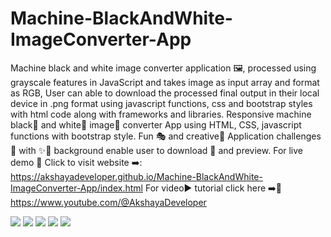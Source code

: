 # Machine-BlackAndWhite-ImageConverter-App
Machine black and white image converter application 🖼️, processed using grayscale features in JavaScript and takes image as input array and format as RGB, User can able to download the processed final output in their local device in .png format using javascript functions, css and bootstrap styles with html code along with frameworks and libraries.
Responsive machine black🖤 and white💟 image📸 converter App using HTML, CSS, javascript functions with bootstrap style. Fun 🎭 and creative🎲 Application challenges 🥳 with ✨🌈 background enable user to download 🔽 and preview. For live demo 🍰 Click to visit website ➡️: https://akshayadeveloper.github.io/Machine-BlackAndWhite-ImageConverter-App/index.html For video▶️ tutorial click here ➡️🥞 https://www.youtube.com/@AkshayaDeveloper
<br><p></p>
<img src="https://github.com/Akshayadeveloper/Machine-BlackAndWhite-ImageConverter-App/blob/main/IMG_20231222_134437.jpg">
<img src="https://github.com/Akshayadeveloper/Machine-BlackAndWhite-ImageConverter-App/blob/main/IMG_20231222_134412.jpg">
<img src="https://github.com/Akshayadeveloper/Machine-BlackAndWhite-ImageConverter-App/blob/main/IMG_20231222_134347.jpg">
<img src="https://github.com/Akshayadeveloper/Machine-BlackAndWhite-ImageConverter-App/blob/main/IMG_20231222_134358.jpg">
<img src="https://github.com/Akshayadeveloper/Machine-BlackAndWhite-ImageConverter-App/blob/main/IMG_20231222_134229.jpg">
